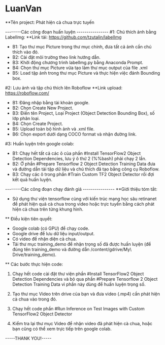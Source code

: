 # LuanVan
**Tên project: Phát hiện cà chua trực tuyến

--------Các công đoạn huấn luyện ----------------
#1: Chú thích ảnh bằng LabelImg:
**Link tải: https://github.com/tzutalin/labelImg
 - B1: Tạo thư mục Picture trong thư mục chính,
đưa tất cả ảnh cần chú thích vào đó.
 - B2: Cài đặt môi trường theo link hướng dẫn.
 - B3: Khởi động chương trình labelImg.py bằng
Anaconda Prompt.
 - B4: Chọn thư mục Picture vừa tạo làm thư mục
output của file .xml
 - B5: Load tập ảnh trong thư mục Picture và thực
hiện việc đánh Bounding box.

#2: Lưu ảnh và tập chú thích lên Roboflow
**Link upload: https://roboflow.com/
 - B1: Đăng nhập bằng tài khoản google.
 - B2: Chọn Create New Project.
 - B3: Điền tên Project, Loại Project (Object 
Detection Bounding Box), số lớp phân loại.
 - B4: Chọn Create Project.
 - B5: Upload toàn bộ hình ảnh và .xml file.
 - B6: Chọn export dưới dạng COCO format và nhận
đường link.

#3: Huấn luyện trên google colab:
 - B1: Chạy hết tất cả các ô của phần #Install
TensorFlow2 Object Detection Dependencies, lưu ý
ô thứ 2 (%%bash) phải chạy 2 lần.
 - B2: Ở phần #Prepare Tensorflow 2 Object 
Detection Training Data đưa và đường dẫn tải 
tập dữ liệu và chú thích đã tạo bằng công cụ 
Roboflow.
 - B3: Chạy các ô trong phần #Train Custom TF2 
Object Detector rồi đợi kết quả huấn luyện.

--------Các công đoạn chạy đánh giá ----------------
**Giới thiệu tóm tắt:
 - Sử dụng thư viện tensorflow cùng với kiến
trúc mạng học sâu retinanet để phát hiện quả
cà chua trong video hoặc trực tuyến bằng cách 
phát hiện cà chua trên từng khung hình.

** Điều kiện tiên quyết: 
 - Google colab (có GPU) để chạy code.
 - Google drive để lưu dữ liệu input/output.
 - Có video để nhận diện cà chua.
 - Tải thư mục training_demo để nhận trọng số đã được huấn luyện 
   (để đúng tên training_demo và đường dẫn /content/gdrive/My\ Drive/training_demo).

** Các bước thực hiện code:
 1. Chạy hết code cài đặt thư viện phần #Install
TensorFlow2 Object Detection Dependencies và 
bỏ qua phần #Prepare Tensorflow 2 Object 
Detection Training Data vì phần này dùng để huấn
luyện trọng số.

 2. Tạo thư mục Video trên drive của bạn và đưa
video (.mp4) cần phát hiện cà chua vào trong đó.

 3. Chạy hết code phần #Run Inference on Test 
Images with Custom TensorFlow2 Object Detector

 4. Kiểm tra lại thư mục Video để nhận video đã
phát hiện cà chua, hoặc bạn cũng có thể xem trực 
tiếp trên google colab.


-----THANK YOU!-----
